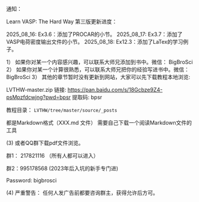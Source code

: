通知：

Learn VASP: The Hard Way 第三版更新进度：

2025_08_16: Ex3.6：添加了PROCAR的小节。 
2025_08_17: Ex3.7：添加了VASP电荷密度输出文件的小节。 
2025_08_18: Ex12.3：添加了LaTex的学习例子。 

1） 如果你对某一个内容感兴趣，可以联系大师兄添加到书中。微信： BigBroSci
2） 如果你对某一个计算很熟悉，可以联系大师兄把你的经验写进书中。微信：BigBroSci
3） 其他的章节暂时没有更新到网站，大家可以先下载教程本地浏览: 

LVTHW-master.zip
链接: https://pan.baidu.com/s/18Gcbze9Z4-psMpzfdcwjng?pwd=bpsr 提取码: bpsr

教程目录： `LVTHW/tree/master/source/_posts`

都是Markdown格式（XXX.md 文件） 需要自己下载一个阅读Markdown文件的工具


(3) 或者QQ群下载pdf文件浏览。

群1： 217821116 （所有人都可以进入）

群2：995178568    (2023年后入坑的新手专门进)

Password: bigbrosci

(4) 严重警告：
任何人发广告前都要咨询群主，获得允许后方可。
